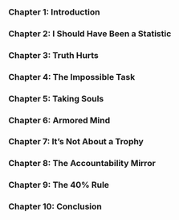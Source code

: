 ### Chapter 1: Introduction

### Chapter 2: I Should Have Been a Statistic

### Chapter 3: Truth Hurts

### Chapter 4: The Impossible Task

### Chapter 5: Taking Souls

### Chapter 6: Armored Mind

### Chapter 7: It’s Not About a Trophy

### Chapter 8: The Accountability Mirror

### Chapter 9: The 40% Rule

### Chapter 10: Conclusion

